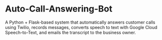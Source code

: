 # Auto-Call-Answering-Bot
A Python + Flask-based system that automatically answers customer calls using Twilio, records messages, converts speech to text with Google Cloud Speech-to-Text, and emails the transcript to the business owner.
